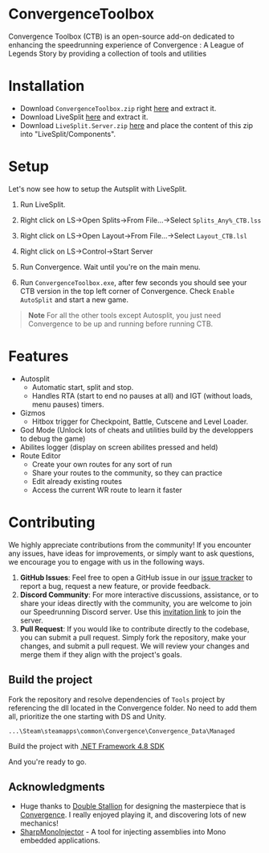 # ConvergenceToolbox
Convergence Toolbox (CTB) is an open-source add-on dedicated to enhancing the speedrunning experience of Convergence : A League of Legends Story by providing a collection of tools and utilities


# Installation

- Download `ConvergenceToolbox.zip` right [here](https://github.com/SkyMound/ConvergenceToolbox/releases) and extract it.
- Download LiveSplit [here](https://livesplit.org/downloads/) and extract it.
- Download `LiveSplit.Server.zip` [here](https://github.com/LiveSplit/LiveSplit.Server/releases) and place the content of this zip into "LiveSplit/Components".


# Setup

Let's now see how to setup the Autsplit with LiveSplit.

1. Run LiveSplit.  

2. Right click on LS&rarr;Open Splits&rarr;From File...&rarr;Select `Splits_Any%_CTB.lss`

3. Right click on LS&rarr;Open Layout&rarr;From File...&rarr;Select `Layout_CTB.lsl`

4. Right click on LS&rarr;Control&rarr;Start Server

5. Run Convergence. Wait until you're on the main menu.

6. Run `ConvergenceToolbox.exe`, after few seconds you should see your CTB version in the top left corner of Convergence. Check `Enable AutoSplit` and start a new game.

>**Note**
>For all the other tools except Autosplit, you just need Convergence to be up and running before running CTB.

# Features

- Autosplit
    - Automatic start, split and stop.
    - Handles RTA (start to end no pauses at all) and IGT (without loads, menu pauses) timers.
- Gizmos 
    - Hitbox trigger for Checkpoint, Battle, Cutscene and Level Loader.
- God Mode (Unlock lots of cheats and utilities build by the developpers to debug the game)
- Abilites logger (display on screen abilites pressed and held)
- Route Editor
    - Create your own routes for any sort of run
    - Share your routes to the community, so they can practice
    - Edit already existing routes
    - Access the current WR route to learn it faster

# Contributing

We highly appreciate contributions from the community! If you encounter any issues, have ideas for improvements, or simply want to ask questions, we encourage you to engage with us in the following ways.
1. **GitHub Issues**: Feel free to open a GitHub issue in our [issue tracker](https://github.com/SkyMound/ConvergenceToolbox/issues) to report a bug, request a new feature, or provide feedback. 
2. **Discord Community**: For more interactive discussions, assistance, or to share your ideas directly with the community, you are welcome to join our Speedrunning Discord server. Use this [invitation link](https://discord.gg/FXame4kQ7h) to join the server.
3. **Pull Request**: If you would like to contribute directly to the codebase, you can submit a pull request. Simply fork the repository, make your changes, and submit a pull request. We will review your changes and merge them if they align with the project's goals.

## Build the project

Fork the repository and resolve dependencies of `Tools` project by referencing the dll located in the Convergence folder. No need to add them all, prioritize the one starting with DS and Unity.

```
...\Steam\steamapps\common\Convergence\Convergence_Data\Managed
```

Build the project with [.NET Framework 4.8 SDK](https://dotnet.microsoft.com/en-us/download/dotnet-framework/net48)

And you're ready to go.

## Acknowledgments

- Huge thanks to [Double Stallion](https://dblstallion.com/) for designing the masterpiece that is [Convergence](https://convrgencegame.com/). I really enjoyed playing it, and discovering lots of new mechanics! 
- [SharpMonoInjector](https://github.com/warbler/SharpMonoInjector) - A tool for injecting assemblies into Mono embedded applications.